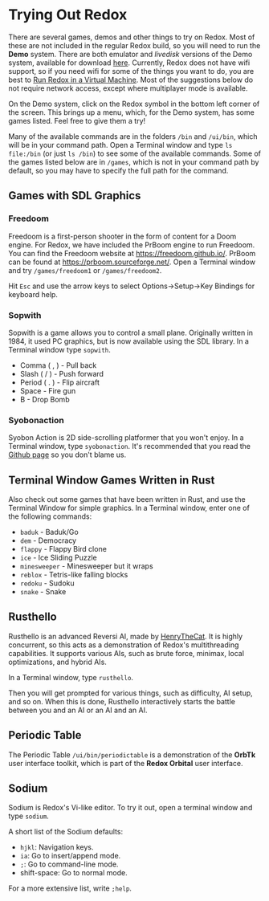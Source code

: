 # Trying Out Redox

There are several games, demos and other things to try on Redox. Most of these are not included in the regular Redox build, so you will need to run the **Demo** system. There are both emulator and *livedisk* versions of the Demo system, available for download [here](https://static.redox-os.org/releases/0.8.0/x86_64). Currently, Redox does not have wifi support, so if you need wifi for some of the things you want to do, you are best to [Run Redox in a Virtual Machine](./ch02-02-running-vm.html). Most of the suggestions below do not require network access, except where multiplayer mode is available.

On the Demo system, click on the Redox symbol in the bottom left corner of the screen. This brings up a menu, which, for the Demo system, has some games listed. Feel free to give them a try!

Many of the available commands are in the folders `/bin` and `/ui/bin`, which will be in your command path. Open a Terminal window and type `ls file:/bin` (or just `ls /bin`) to see some of the available commands. Some of the games listed below are in `/games`, which is not in your command path by default, so you may have to specify the full path for the command.

## Games with SDL Graphics

### Freedoom

Freedoom is a first-person shooter in the form of content for a Doom engine. For Redox, we have included the PrBoom engine to run Freedoom. You can find the Freedoom website at <https://freedoom.github.io/>. PrBoom can be found at <https://prboom.sourceforge.net/>. Open a Terminal window and try `/games/freedoom1` or `/games/freedoom2`.

Hit `Esc` and use the arrow keys to select Options->Setup->Key Bindings for keyboard help.

### Sopwith

Sopwith is a game allows you to control a small plane. Originally written in 1984, it used PC graphics, but is now available using the SDL library. In a Terminal window type `sopwith`.
- Comma ( , ) - Pull back
- Slash ( / ) - Push forward
- Period ( . ) - Flip aircraft
- Space - Fire gun
- B - Drop Bomb

### Syobonaction

Syobon Action is 2D side-scrolling platformer that you won't enjoy. In a Terminal window, type `syobonaction`. It's recommended that you read the [Github page](https://github.com/angelXwind/OpenSyobonAction) so you don't blame us.

## Terminal Window Games Written in Rust

Also check out some games that have been written in Rust, and use the Terminal Window for simple graphics. In a Terminal window, enter one of the following commands:
- `baduk` - Baduk/Go 
- `dem` - Democracy 
- `flappy` - Flappy Bird clone 
- `ice` - Ice Sliding Puzzle 
- `minesweeper` - Minesweeper but it wraps 
- `reblox` - Tetris-like falling blocks 
- `redoku` - Sudoku 
- `snake` - Snake 

## Rusthello

Rusthello is an advanced Reversi AI, made by [HenryTheCat](https://github.com/HenryTheCat). It is highly concurrent, so this acts as a demonstration of Redox's multithreading capabilities. It supports various AIs, such as brute force, minimax, local optimizations, and hybrid AIs.

In a Terminal window, type `rusthello`.

Then you will get prompted for various things, such as difficulty, AI setup, and so on. When this is done, Rusthello interactively starts the battle between you and an AI or an AI and an AI.

## Periodic Table

The Periodic Table `/ui/bin/periodictable` is a demonstration of the **OrbTk** user interface toolkit, which is part of the **Redox Orbital** user interface.

## Sodium

Sodium is Redox's Vi-like editor. To try it out, open a terminal window and type `sodium`.

A short list of the Sodium defaults:

- `hjkl`: Navigation keys.
- `ia`: Go to insert/append mode.
- `;`: Go to command-line mode.
- shift-space: Go to normal mode.

For a more extensive list, write `;help`.
